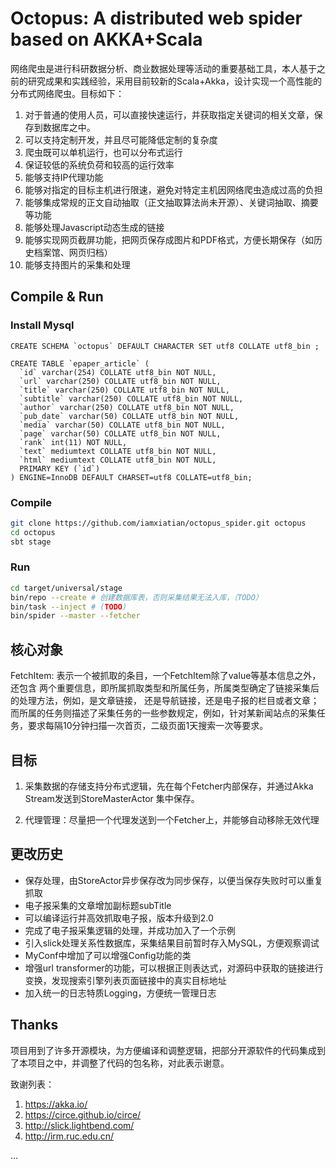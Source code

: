 Octopus: A distributed web spider based on AKKA+Scala
======================

网络爬虫是进行科研数据分析、商业数据处理等活动的重要基础工具，本人基于之前的研究成果和实践经验，采用目前较新的Scala+Akka，设计实现一个高性能的分布式网络爬虫。目标如下：

1. 对于普通的使用人员，可以直接快速运行，并获取指定关键词的相关文章，保存到数据库之中。
2. 可以支持定制开发，并且尽可能降低定制的复杂度
3. 爬虫既可以单机运行，也可以分布式运行
4. 保证较低的系统负荷和较高的运行效率
5. 能够支持IP代理功能
6. 能够对指定的目标主机进行限速，避免对特定主机因网络爬虫造成过高的负担
7. 能够集成常规的正文自动抽取（正文抽取算法尚未开源）、关键词抽取、摘要等功能
8. 能够处理Javascript动态生成的链接
9. 能够实现网页截屏功能，把网页保存成图片和PDF格式，方便长期保存（如历史档案馆、网页归档）
10. 能够支持图片的采集和处理



## Compile & Run
### Install Mysql
```$sql
CREATE SCHEMA `octopus` DEFAULT CHARACTER SET utf8 COLLATE utf8_bin ;

CREATE TABLE `epaper_article` (
  `id` varchar(254) COLLATE utf8_bin NOT NULL,
  `url` varchar(250) COLLATE utf8_bin NOT NULL,
  `title` varchar(250) COLLATE utf8_bin NOT NULL,
  `subtitle` varchar(250) COLLATE utf8_bin NOT NULL,
  `author` varchar(250) COLLATE utf8_bin NOT NULL,
  `pub_date` varchar(50) COLLATE utf8_bin NOT NULL,
  `media` varchar(50) COLLATE utf8_bin NOT NULL,
  `page` varchar(50) COLLATE utf8_bin NOT NULL,
  `rank` int(11) NOT NULL,
  `text` mediumtext COLLATE utf8_bin NOT NULL,
  `html` mediumtext COLLATE utf8_bin NOT NULL,
  PRIMARY KEY (`id`)
) ENGINE=InnoDB DEFAULT CHARSET=utf8 COLLATE=utf8_bin;

```

### Compile

```bash
git clone https://github.com/iamxiatian/octopus_spider.git octopus
cd octopus
sbt stage
```
### Run
```bash
cd target/universal/stage
bin/repo --create # 创建数据库表，否则采集结果无法入库，（TODO）
bin/task --inject # (TODO)
bin/spider --master --fetcher
```

## 核心对象

FetchItem: 表示一个被抓取的条目，一个FetchItem除了value等基本信息之外，还包含
两个重要信息，即所属抓取类型和所属任务，所属类型确定了链接采集后的处理方法，例如，是文章链接，
还是导航链接，还是电子报的栏目或者文章；而所属的任务则描述了采集任务的一些参数规定，例如，针对某新闻站点的采集任务，要求每隔10分钟扫描一次首页，二级页面1天搜索一次等要求。

## 目标

1. 采集数据的存储支持分布式逻辑，先在每个Fetcher内部保存，并通过Akka Stream发送到StoreMasterActor
集中保存。

2. 代理管理：尽量把一个代理发送到一个Fetcher上，并能够自动移除无效代理

## 更改历史

- 保存处理，由StoreActor异步保存改为同步保存，以便当保存失败时可以重复抓取
- 电子报采集的文章增加副标题subTitle
- 可以编译运行并高效抓取电子报，版本升级到2.0
- 完成了电子报采集逻辑的处理，并成功加入了一个示例
- 引入slick处理关系性数据库，采集结果目前暂时存入MySQL，方便观察调试
- MyConf中增加了可以增强Config功能的类
- 增强url transformer的功能，可以根据正则表达式，对源码中获取的链接进行变换，发现搜索引擎列表页面链接中的真实目标地址
- 加入统一的日志特质Logging，方便统一管理日志

## Thanks

项目用到了许多开源模块，为方便编译和调整逻辑，把部分开源软件的代码集成到了本项目之中，并调整了代码的包名称，对此表示谢意。

致谢列表：

1. https://akka.io/
2. https://circe.github.io/circe/
3. http://slick.lightbend.com/
4. http://irm.ruc.edu.cn/

...
